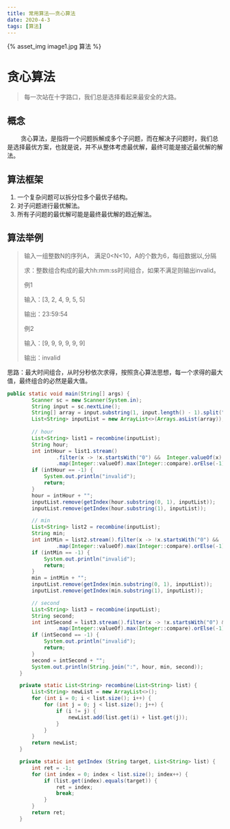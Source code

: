 ```yaml
---
title: 常用算法——贪心算法
date: 2020-4-3
tags: [算法]
---
```

{% asset_img image1.jpg 算法 %}



# 贪心算法
<!--more-->

> 每一次站在十字路口，我们总是选择看起来最安全的大路。



## 概念

&nbsp;&nbsp;&nbsp;&nbsp;&nbsp;&nbsp;&nbsp;&nbsp;贪心算法，是指将一个问题拆解成多个子问题，而在解决子问题时，我们总是选择最优方案，也就是说，并不从整体考虑最优解，最终可能是接近最优解的解法。



## 算法框架

1. 一个复杂问题可以拆分位多个最优子结构。
2. 对子问题进行最优解法。
3. 所有子问题的最优解可能是最终最优解的趋近解法。



## 算法举例

> 输入一组整数N的序列A， 满足0<N<10，A的个数为6，每组数据以,分隔
>
> 求：整数组合构成的最大hh:mm:ss时间组合，如果不满足则输出invalid。
>
> 例1
>
> 输入：[3, 2, 4, 9, 5, 5]
>
> 输出：23:59:54
>
> 例2
>
> 输入：[9, 9, 9, 9, 9, 9]
>
> 输出：invalid

思路：最大时间组合，从时分秒依次求得，按照贪心算法思想，每一个求得的最大值，最终组合的必然是最大值。

```java
public static void main(String[] args) {
        Scanner sc = new Scanner(System.in);
        String input = sc.nextLine();
        String[] array = input.substring(1, input.length() - 1).split(",");
        List<String> inputList = new ArrayList<>(Arrays.asList(array));
        
    	// hour
        List<String> list1 = recombine(inputList);
        String hour;
        int intHour = list1.stream()
            	.filter(x -> !x.startsWith("0") &&  Integer.valueOf(x) < 23)
                .map(Integer::valueOf).max(Integer::compare).orElse(-1);
        if (intHour == -1) {
            System.out.println("invalid");
            return;
        }
        hour = intHour + "";
        inputList.remove(getIndex(hour.substring(0, 1), inputList));
        inputList.remove(getIndex(hour.substring(1), inputList));

        // min
        List<String> list2 = recombine(inputList);
        String min;
        int intMin = list2.stream().filter(x -> !x.startsWith("0") &&  Integer.valueOf(x) < 60)
                .map(Integer::valueOf).max(Integer::compare).orElse(-1);
        if (intMin == -1) {
            System.out.println("invalid");
            return;
        }
        min = intMin + "";
        inputList.remove(getIndex(min.substring(0, 1), inputList));
        inputList.remove(getIndex(min.substring(1), inputList));

        // second
        List<String> list3 = recombine(inputList);
        String second;
        int intSecond = list3.stream().filter(x -> !x.startsWith("0") &&  Integer.valueOf(x) < 60)
                .map(Integer::valueOf).max(Integer::compare).orElse(-1);
        if (intSecond == -1) {
            System.out.println("invalid");
            return;
        }
        second = intSecond + "";
        System.out.println(String.join(":", hour, min, second));
    }

    private static List<String> recombine(List<String> list) {
        List<String> newList = new ArrayList<>();
        for (int i = 0; i < list.size(); i++) {
            for (int j = 0; j < list.size(); j++) {
                if (i != j) {
                    newList.add(list.get(i) + list.get(j));
                }
            }
        }
        return newList;
    }

    private static int getIndex (String target, List<String> list) {
        int ret = -1;
        for (int index = 0; index < list.size(); index++) {
            if (list.get(index).equals(target)) {
                ret = index;
                break;
            }
        }
        return ret;
    }
```


